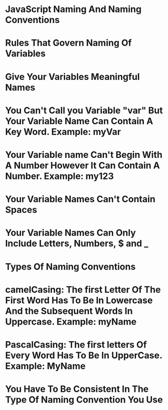 # JavaScript Naming And Naming Conventions
# Rules That Govern Naming Of Variables
# Give Your Variables Meaningful Names
# You Can't Call you Variable "var" But Your Variable Name Can Contain A Key Word. Example: myVar
# Your Variable name Can't Begin With A Number However It Can Contain A Number. Example: my123
# Your Variable Names Can't Contain Spaces
# Your Variable Names Can Only Include Letters, Numbers, $ and _
# Types Of Naming Conventions 
# camelCasing: The first Letter Of The First Word Has To Be In Lowercase And the Subsequent Words In Uppercase. Example: myName
# PascalCasing: The first letters Of Every Word Has To Be In UpperCase. Example: MyName
# You Have To Be Consistent In The Type Of Naming Convention You Use